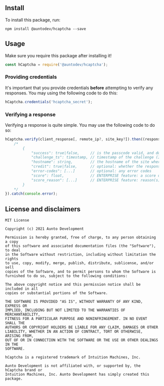 ## Install
To install this package, run:
```
npm install @auntodev/hcaptcha --save
```


## Usage
Make sure you require this package after installing it!
```js
const hCaptcha = require('@auntodev/hcaptcha');
```

### Providing credentials
It's important that you provide credentials **before** attempting to verify any responses. You may using the following code to do this:
```js
hCaptcha.credentials('hcaptcha_secret');
```

### Verifying a response
Verifying a response is quite simple. You may use the following code to do so:
```js
hCaptcha.verify(client_response[, remote_ip?, site_key?]).then((response) => {
    /*
        {
            "success": true|false,     // is the passcode valid, and does it meet security criteria you specified, e.g. sitekey?
            "challenge_ts": timestamp, // timestamp of the challenge (ISO format yyyy-MM-dd'T'HH:mm:ssZZ)
            "hostname": string,        // the hostname of the site where the challenge was solved
            "credit": true|false,      // optional: whether the response will be credited
            "error-codes": [...]       // optional: any error codes
            "score": float,            // ENTERPRISE feature: a score denoting malicious activity.
            "score_reason": [...]      // ENTERPRISE feature: reason(s) for score. See BotStop.com for details.
        }
    */
}).catch(console.error);
```


## License and disclaimers
```
MIT License

Copyright (c) 2021 Aunto Development

Permission is hereby granted, free of charge, to any person obtaining a copy
of this software and associated documentation files (the "Software"), to deal
in the Software without restriction, including without limitation the rights
to use, copy, modify, merge, publish, distribute, sublicense, and/or sell
copies of the Software, and to permit persons to whom the Software is
furnished to do so, subject to the following conditions:

The above copyright notice and this permission notice shall be included in all
copies or substantial portions of the Software.

THE SOFTWARE IS PROVIDED "AS IS", WITHOUT WARRANTY OF ANY KIND, EXPRESS OR
IMPLIED, INCLUDING BUT NOT LIMITED TO THE WARRANTIES OF MERCHANTABILITY,
FITNESS FOR A PARTICULAR PURPOSE AND NONINFRINGEMENT. IN NO EVENT SHALL THE
AUTHORS OR COPYRIGHT HOLDERS BE LIABLE FOR ANY CLAIM, DAMAGES OR OTHER
LIABILITY, WHETHER IN AN ACTION OF CONTRACT, TORT OR OTHERWISE, ARISING FROM,
OUT OF OR IN CONNECTION WITH THE SOFTWARE OR THE USE OR OTHER DEALINGS IN THE
SOFTWARE.
```
```
hCaptcha is a registered trademark of Intuition Machines, Inc.
```
```
Aunto Development is not affiliated with, or supported by, the hCaptcha brand or
Intuition Machines, Inc. Aunto Development has simply created this package.
```